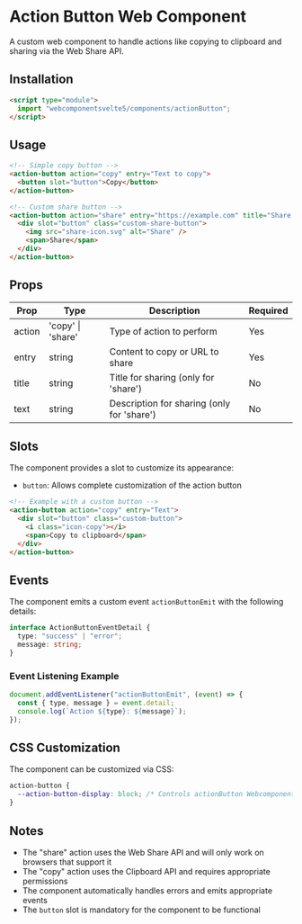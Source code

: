 # Action Button Web Component

A custom web component to handle actions like copying to clipboard and sharing via the Web Share API.

## Installation

```html
<script type="module">
  import "webcomponentsvelte5/components/actionButton";
</script>
```

## Usage

```html
<!-- Simple copy button -->
<action-button action="copy" entry="Text to copy">
  <button slot="button">Copy</button>
</action-button>

<!-- Custom share button -->
<action-button action="share" entry="https://example.com" title="Share title" text="Share description">
  <div slot="button" class="custom-share-button">
    <img src="share-icon.svg" alt="Share" />
    <span>Share</span>
  </div>
</action-button>
```

## Props

| Prop   | Type              | Description                                | Required |
| ------ | ----------------- | ------------------------------------------ | -------- |
| action | 'copy' \| 'share' | Type of action to perform                  | Yes      |
| entry  | string            | Content to copy or URL to share            | Yes      |
| title  | string            | Title for sharing (only for 'share')       | No       |
| text   | string            | Description for sharing (only for 'share') | No       |

## Slots

The component provides a slot to customize its appearance:

- `button`: Allows complete customization of the action button

```html
<!-- Example with a custom button -->
<action-button action="copy" entry="Text">
  <div slot="button" class="custom-button">
    <i class="icon-copy"></i>
    <span>Copy to clipboard</span>
  </div>
</action-button>
```

## Events

The component emits a custom event `actionButtonEmit` with the following details:

```typescript
interface ActionButtonEventDetail {
  type: "success" | "error";
  message: string;
}
```

### Event Listening Example

```javascript
document.addEventListener("actionButtonEmit", (event) => {
  const { type, message } = event.detail;
  console.log(`Action ${type}: ${message}`);
});
```

## CSS Customization

The component can be customized via CSS:

```css
action-button {
  --action-button-display: block; /* Controls actionButton Webcomponent display */
}
```

## Notes

- The "share" action uses the Web Share API and will only work on browsers that support it
- The "copy" action uses the Clipboard API and requires appropriate permissions
- The component automatically handles errors and emits appropriate events
- The `button` slot is mandatory for the component to be functional
